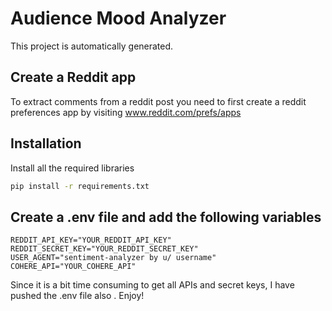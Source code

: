# Audience Mood Analyzer

This project is automatically generated.
## Create a Reddit app
To extract comments from a reddit post you need to first create a reddit preferences app by visiting www.reddit.com/prefs/apps
## Installation
Install all the required libraries
```sh
pip install -r requirements.txt
```
## Create a .env file and add the following variables
```
REDDIT_API_KEY="YOUR_REDDIT_API_KEY"
REDDIT_SECRET_KEY="YOUR_REDDIT_SECRET_KEY"
USER_AGENT="sentiment-analyzer by u/ username"
COHERE_API="YOUR_COHERE_API" 
```

Since it is a bit time consuming to get all APIs and secret keys, I have pushed the .env file also . Enjoy!